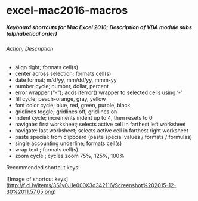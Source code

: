 # excel-mac2016-macros

<h5><b>Keyboard shortcuts for Mac Excel 2016; Description of VBA module subs (alphabetical order)</b></h5>

<h6>Action; Description</h6>

* align right; formats cell(s)
* center across selection; formats cell(s)
* date format; m/d/yy, mm/dd/yy, mmm-yy 
* number cycle; number, dollar, percent
* error wrapper ("-”); adds iferror() wrapper to selected cells using ‘-’
* fill cycle; peach-orange, gray, yellow
* font color cycle; blue, red, green, purple, black
* gridlines toggle; gridlines off, gridlines on
* indent cycle; increments indent up to 4, then resets to 0
* navigate: first worksheet; selects active cell in farthest left worksheet 
* navigate: last worksheet; selects active cell in farthest right worksheet
* paste special: from clipboard (paste special values / formats / formulas)
* single accounting underline; formats cell(s)
* wrap text ; formats cell(s)
* zoom cycle ; cycles zoom 75%, 125%, 100%

Recommended shortcut keys:

![Image of shortcut keys]
(http://f.cl.ly/items/3S1y0J1e000X3o342116/Screenshot%202015-12-30%2011.57.05.png)
